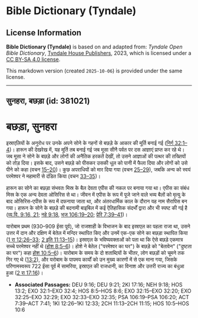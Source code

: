 # Bible Dictionary (Tyndale)

## License Information

**Bible Dictionary (Tyndale)** is based on and adapted from: _Tyndale Open Bible Dictionary_, [Tyndale House Publishers](https://tyndaleopenresources.com/), 2023, which is licensed under a [CC BY-SA 4.0 license](https://creativecommons.org/licenses/by-sa/4.0/legalcode.en).

This markdown version (created `2025-10-06`) is provided under the same license.



--------------------------------

## सुनहरा, बछड़ा (id: 381021)

बछड़ा, सुनहरा
=============

इस्राएलियों के अनुरोध पर उनके अपने सोने के गहनों से बछड़े के आकार की मूर्ति बनाई गई ([निर्ग 32:1–4](https://ref.ly/Exod32:1-Exod32:4))। हारून की देखरेख में, यह मूर्ति तब बनाई गई जब मूसा सीनै पर्वत पर दस आज्ञाएं प्राप्त कर रहे थे। जब मूसा ने सोने के बछड़े और लोगों की अनैतिक हरकतें देखीं, तो उसने आज्ञाओं की पत्थर की तख्तियों को तोड़ दिया। इसके बाद, उसने बछड़े को पीसकर उसकी धूल को पानी में फैला दिया और लोगों को उसे पीने को कहा (वचन [15–20](https://ref.ly/Exod32:15-Exod32:20))। कुछ अपराधियों को मार दिया गया (वचन [25–29](https://ref.ly/Exod32:25-Exod32:29)), जबकि अन्य को स्वयं परमेश्वर ने महामारी से दंडित किया (वचन [33–35](https://ref.ly/Exod32:33-Exod32:35))।

हारून का सोने का बछड़ा संभवतः मिस्र के बैल देवता एपीस की नकल पर बनाया गया था। एपीस का संबंध मिस्र के एक अन्य देवता ओसिरिस से था। जीवन में एपीस के रूप में पूजे जाने वाले भव्य बैलों को मृत्यु के बाद ओसिरिस\-एपीस के रूप में दफनाया जाता था, और अंतरधार्मिक काल के दौरान यह नाम सैरापिस बन गया। हारून के सोने के बछड़े की बदनामी बाइबिल में कई ऐतिहासिक संदर्भों द्वारा और भी स्पष्ट की गई है ([व्य.वि. 9:16, 21](https://ref.ly/Deut9:16,Deut9:21); [नहे 9:18](https://ref.ly/Neh9:18), [भज 106:19–20](https://ref.ly/Ps106:19-Ps106:20); [प्रेरि 7:39–41](https://ref.ly/Acts7:39-Acts7:41))।

यारोबाम प्रथम (930–909 ईसा पूर्व), जो राजशाही के विभाजन के बाद इस्राएल का पहला राजा था, उसने उत्तर में दान और दक्षिण में बेतेल में मन्दिर स्थापित किए और उनमें एक\-एक सोने का बछड़ा स्थापित किया ([1 रा 12:26–33](https://ref.ly/1Kgs12:26-1Kgs12:33); [2 इति 11:13–15](https://ref.ly/2Chr11:13-2Chr11:15))। इस्राएल के भविष्यवक्ताओं को पता था कि ऐसे बछड़े एकमात्र सच्चे परमेश्वर नहीं थे ([होश 8:5–6](https://ref.ly/Hos8:5-Hos8:6))। होशे ने बेतेल ("परमेश्वर का घर") के बछड़े को "बेतावेन" ("दुष्टता का घर") कहा [होश 10:5–6](https://ref.ly/Hos10:5-Hos10:6))। यारोबाम के समय के दो शताब्दियों के भीतर, लोग बछड़ों को चूमने तक गिर गए थे ([13:2](https://ref.ly/Hos13:2)), और यरोबाम के पापमय कार्यों को उन मुख्य कारणों में से एक माना गया, जिसके परिणामस्वरूप 722 ईसा पूर्व में सामरिया, इस्राएल की राजधानी, का विनाश और उत्तरी राज्य का बंधुआ हुआ ([2 रा 17:16](https://ref.ly/2Kgs17:16))।

* **Associated Passages:** DEU 9:16; DEU 9:21; 2KI 17:16; NEH 9:18; HOS 13:2; EXO 32:1–EXO 32:4; HOS 8:5–HOS 8:6; EXO 32:15–EXO 32:20; EXO 32:25–EXO 32:29; EXO 32:33–EXO 32:35; PSA 106:19–PSA 106:20; ACT 7:39–ACT 7:41; 1KI 12:26–1KI 12:33; 2CH 11:13–2CH 11:15; HOS 10:5–HOS 10:6

